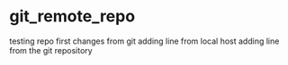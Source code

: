# git_remote_repo
testing repo
first changes from git
adding line from local host
adding line from the git repository 
